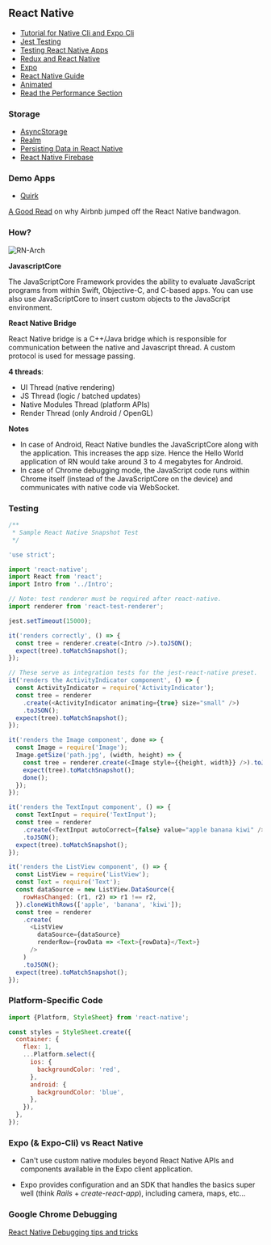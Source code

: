 ## React Native

* [Tutorial for Native Cli and Expo Cli](https://facebook.github.io/react-native/docs/getting-started)
* [Jest Testing](https://github.com/facebook/jest/tree/master/examples/react-native)
* [Testing React Native Apps](https://jestjs.io/docs/en/tutorial-react-native)
* [Redux and React Native](https://alligator.io/react/react-native-redux/)
* [Expo](https://docs.expo.io/versions/v32.0.0/bare/hello-world/)
* [React Native Guide](https://www.reactnative.guide/)
* [Animated](https://facebook.github.io/react-native/docs/animated.html)
* [Read the Performance Section](https://facebook.github.io/react-native/docs/performance)

### Storage
* [AsyncStorage](https://github.com/react-native-community/react-native-async-storage)
* [Realm](https://realm.io/docs/javascript/latest/)
* [Persisting Data in React Native](https://pusher.com/tutorials/persisting-data-react-native)
* [React Native Firebase](https://rnfirebase.io/)

### Demo Apps
* [Quirk](https://github.com/flaque/quirk)

[A Good Read](https://medium.com/airbnb-engineering/react-native-at-airbnb-f95aa460be1c) on why Airbnb
jumped off the React Native bandwagon.

### How?

![RN-Arch](https://github.com/CMU-17-356/cmu-17-356.github.io/blob/master/resources/recitations/12-ReactNative/images/rn-arch.png)

**JavascriptCore**

The JavaScriptCore Framework provides the ability to evaluate JavaScript programs from within Swift, Objective-C, and C-based apps. You can use also use JavaScriptCore to
insert custom objects to the JavaScript environment.

**React Native Bridge**

React Native bridge is a C++/Java bridge which is responsible for communication between the native and Javascript thread. A custom protocol is used for message passing.

**4 threads**:

* UI Thread (native rendering)
* JS Thread (logic / batched updates)
* Native Modules Thread (platform APIs)
* Render Thread (only Android / OpenGL)

**Notes**

- In case of Android, React Native bundles the JavaScriptCore along with the application. This increases the app size. Hence the Hello World application of RN would take around
  3 to 4 megabytes for Android.
- In case of Chrome debugging mode, the JavaScript code runs within Chrome itself (instead of the JavaScriptCore on the device) and communicates with native code via WebSocket.

### Testing
```javascript
/**
 * Sample React Native Snapshot Test
 */

'use strict';

import 'react-native';
import React from 'react';
import Intro from '../Intro';

// Note: test renderer must be required after react-native.
import renderer from 'react-test-renderer';

jest.setTimeout(15000);

it('renders correctly', () => {
  const tree = renderer.create(<Intro />).toJSON();
  expect(tree).toMatchSnapshot();
});

// These serve as integration tests for the jest-react-native preset.
it('renders the ActivityIndicator component', () => {
  const ActivityIndicator = require('ActivityIndicator');
  const tree = renderer
    .create(<ActivityIndicator animating={true} size="small" />)
    .toJSON();
  expect(tree).toMatchSnapshot();
});

it('renders the Image component', done => {
  const Image = require('Image');
  Image.getSize('path.jpg', (width, height) => {
    const tree = renderer.create(<Image style={{height, width}} />).toJSON();
    expect(tree).toMatchSnapshot();
    done();
  });
});

it('renders the TextInput component', () => {
  const TextInput = require('TextInput');
  const tree = renderer
    .create(<TextInput autoCorrect={false} value="apple banana kiwi" />)
    .toJSON();
  expect(tree).toMatchSnapshot();
});

it('renders the ListView component', () => {
  const ListView = require('ListView');
  const Text = require('Text');
  const dataSource = new ListView.DataSource({
    rowHasChanged: (r1, r2) => r1 !== r2,
  }).cloneWithRows(['apple', 'banana', 'kiwi']);
  const tree = renderer
    .create(
      <ListView
        dataSource={dataSource}
        renderRow={rowData => <Text>{rowData}</Text>}
      />
    )
    .toJSON();
  expect(tree).toMatchSnapshot();
});
```

### Platform-Specific Code

```javascript
import {Platform, StyleSheet} from 'react-native';

const styles = StyleSheet.create({
  container: {
    flex: 1,
    ...Platform.select({
      ios: {
        backgroundColor: 'red',
      },
      android: {
        backgroundColor: 'blue',
      },
    }),
  },
});
```

### Expo (& Expo-Cli) vs React Native

* Can't use custom native modules beyond React Native APIs and components
available in the Expo client application.

* Expo provides configuration and an SDK that handles the basics super well
(think *Rails* + *create-react-app*), including camera, maps, etc...

### Google Chrome Debugging

[React Native Debugging tips and tricks](https://codeburst.io/react-native-debugging-tips-and-tricks-9700012121bf)
